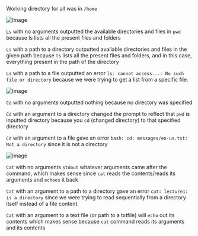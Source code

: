 Working directory for all was in ```/home```


![Image](https://alainzhangstudent.github.io/cse-15L-wi22/labreport1folder/ls.png)


```Ls``` with no arguments outputted the available directories and files in ```pwd``` because ls lists all the present files and folders 

```Ls``` with a path to a directory outputted available directories and files in the given path because ```ls``` lists all the present files and folders, and in this case, everything present in the path of the directory

```Ls``` with a path to a file outputted an error ```ls: cannot access...: No such file or directory``` because we were trying to get a list from a specific file.


![Image](https://alainzhangstudent.github.io/cse-15L-wi22/labreport1folder/cd.png)


```Cd``` with no arguments outputted nothing because no directory was specified

```Cd``` with an argument to a directory changed the prompt to reflect that ```pwd``` is inputted directory because you ```cd``` (changed directory) to that specified directory

```Cd``` with an argument to a file gave an error ```bash: cd: messages/en-us.txt: Not a directory``` since it is not a directory


![Image](https://alainzhangstudent.github.io/cse-15L-wi22/labreport1folder/cat.png)


```Cat``` with no arguments ```stdout``` whatever arguments came after the command, which makes sense since ```cat``` reads the contents/reads its arguments and ```echoes``` it back

```Cat``` with an argument to a path to a directory gave an error ```cat: lecture1: is a directory``` since we were trying to read sequentially from a directory itself instead of a file content.

```Cat``` with an argument to a text file (or path to a txtfile) will ```echo``` out its contents which makes sense because ```cat``` command reads its arguments and its contents
